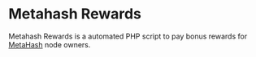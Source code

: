 # Metahash Rewards
Metahash Rewards is a automated PHP script to pay bonus rewards for [MetaHash](https://metahash.org ) node owners.
